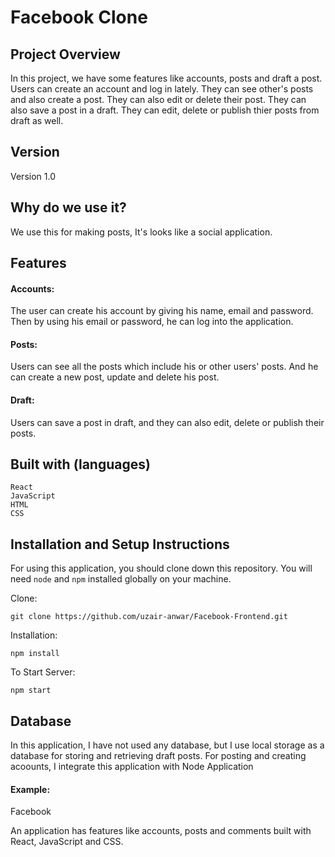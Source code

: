 # Facebook Clone

## Project Overview

In this project, we have some features like accounts, posts and draft a post. Users can create an account and log in lately. They can see other's posts and also create a post. They can also edit or delete their post. They can also save a post in a draft. They can edit, delete or publish thier posts from draft as well.

## Version

Version 1.0

## Why do we use it?

We use this for making posts, It's looks like a social application.

## Features

#### Accounts:

The user can create his account by giving his name, email and password. Then by using his email or password, he can log into the application.

#### Posts:

Users can see all the posts which include his or other users' posts. And he can create a new post, update and delete his post.

#### Draft:

Users can save a post in draft, and they can also edit, delete or publish their posts.


## Built with (languages)

    React
    JavaScript
    HTML
    CSS

## Installation and Setup Instructions

For using this application, you should clone down this repository. You will need `node` and `npm` installed globally on your machine.

Clone:

`git clone https://github.com/uzair-anwar/Facebook-Frontend.git`

Installation:

`npm install`

To Start Server:

`npm start`

## Database

In this application, I have not used any database, but I use local storage as a database for storing and retrieving draft posts. For posting and creating acoounts, I integrate this application with Node Application

#### Example:

Facebook

An application has features like accounts, posts and comments built with React, JavaScript and CSS.

